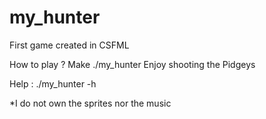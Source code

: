 # my_hunter
First game created in CSFML

How to play ?
  Make
  ./my_hunter
  Enjoy shooting the Pidgeys

Help : ./my_hunter -h

*I do not own the sprites nor the music
